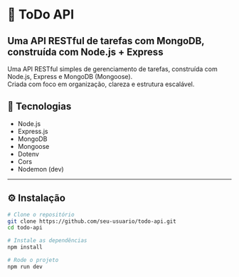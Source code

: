 # 📝 ToDo API
## Uma API RESTful de tarefas com MongoDB, construída com Node.js + Express

Uma API RESTful simples de gerenciamento de tarefas, construída com Node.js, Express e MongoDB (Mongoose).  
Criada com foco em organização, clareza e estrutura escalável.

## 🚀 Tecnologias

- Node.js
- Express.js
- MongoDB
- Mongoose
- Dotenv
- Cors
- Nodemon (dev)

---

## ⚙️ Instalação

```bash
# Clone o repositório
git clone https://github.com/seu-usuario/todo-api.git
cd todo-api

# Instale as dependências
npm install

# Rode o projeto
npm run dev